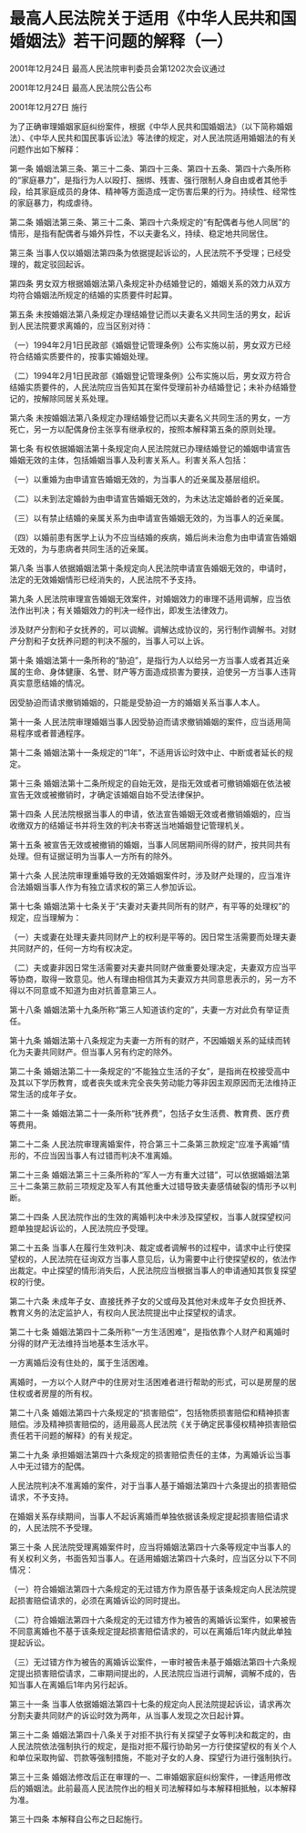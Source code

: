 # 最高人民法院关于适用《中华人民共和国婚姻法》若干问题的解释（一）

2001年12月24日 最高人民法院审判委员会第1202次会议通过

2001年12月24日 最高人民法院公告公布

2001年12月27日 施行



为了正确审理婚姻家庭纠纷案件，根据《中华人民共和国婚姻法》（以下简称婚姻法）、《中华人民共和国民事诉讼法》等法律的规定，对人民法院适用婚姻法的有关问题作出如下解释：

第一条 婚姻法第三条、第三十二条、第四十三条、第四十五条、第四十六条所称的“家庭暴力”，是指行为人以殴打、捆绑、残害、强行限制人身自由或者其他手段，给其家庭成员的身体、精神等方面造成一定伤害后果的行为。持续性、经常性的家庭暴力，构成虐待。

第二条 婚姻法第三条、第三十二条、第四十六条规定的“有配偶者与他人同居”的情形，是指有配偶者与婚外异性，不以夫妻名义，持续、稳定地共同居住。

第三条 当事人仅以婚姻法第四条为依据提起诉讼的，人民法院不予受理；已经受理的，裁定驳回起诉。

第四条 男女双方根据婚姻法第八条规定补办结婚登记的，婚姻关系的效力从双方均符合婚姻法所规定的结婚的实质要件时起算。

第五条 未按婚姻法第八条规定办理结婚登记而以夫妻名义共同生活的男女，起诉到人民法院要求离婚的，应当区别对待：

（一）1994年2月1日民政部《婚姻登记管理条例》公布实施以前，男女双方已经符合结婚实质要件的，按事实婚姻处理。

（二）1994年2月1日民政部《婚姻登记管理条例》公布实施以后，男女双方符合结婚实质要件的，人民法院应当告知其在案件受理前补办结婚登记；未补办结婚登记的，按解除同居关系处理。

第六条 未按婚姻法第八条规定办理结婚登记而以夫妻名义共同生活的男女，一方死亡，另一方以配偶身份主张享有继承权的，按照本解释第五条的原则处理。

第七条 有权依据婚姻法第十条规定向人民法院就已办理结婚登记的婚姻申请宣告婚姻无效的主体，包括婚姻当事人及利害关系人。利害关系人包括：

（一）以重婚为由申请宣告婚姻无效的，为当事人的近亲属及基层组织。

（二）以未到法定婚龄为由申请宣告婚姻无效的，为未达法定婚龄者的近亲属。

（三）以有禁止结婚的亲属关系为由申请宣告婚姻无效的，为当事人的近亲属。

（四）以婚前患有医学上认为不应当结婚的疾病，婚后尚未治愈为由申请宣告婚姻无效的，为与患病者共同生活的近亲属。

第八条 当事人依据婚姻法第十条规定向人民法院申请宣告婚姻无效的，申请时，法定的无效婚姻情形已经消失的，人民法院不予支持。

第九条 人民法院审理宣告婚姻无效案件，对婚姻效力的审理不适用调解，应当依法作出判决；有关婚姻效力的判决一经作出，即发生法律效力。

涉及财产分割和子女抚养的，可以调解。调解达成协议的，另行制作调解书。对财产分割和子女抚养问题的判决不服的，当事人可以上诉。

第十条 婚姻法第十一条所称的“胁迫”，是指行为人以给另一方当事人或者其近亲属的生命、身体健康、名誉、财产等方面造成损害为要挟，迫使另一方当事人违背真实意愿结婚的情况。

因受胁迫而请求撤销婚姻的，只能是受胁迫一方的婚姻关系当事人本人。

第十一条 人民法院审理婚姻当事人因受胁迫而请求撤销婚姻的案件，应当适用简易程序或者普通程序。

第十二条 婚姻法第十一条规定的“1年”，不适用诉讼时效中止、中断或者延长的规定。

第十三条 婚姻法第十二条所规定的自始无效，是指无效或者可撤销婚姻在依法被宣告无效或被撤销时，才确定该婚姻自始不受法律保护。

第十四条 人民法院根据当事人的申请，依法宣告婚姻无效或者撤销婚姻的，应当收缴双方的结婚证书并将生效的判决书寄送当地婚姻登记管理机关。

第十五条 被宣告无效或被撤销的婚姻，当事人同居期间所得的财产，按共同共有处理。但有证据证明为当事人一方所有的除外。

第十六条 人民法院审理重婚导致的无效婚姻案件时，涉及财产处理的，应当准许合法婚姻当事人作为有独立请求权的第三人参加诉讼。

第十七条 婚姻法第十七条关于“夫妻对夫妻共同所有的财产，有平等的处理权”的规定，应当理解为：

（一）夫或妻在处理夫妻共同财产上的权利是平等的。因日常生活需要而处理夫妻共同财产的，任何一方均有权决定。

（二）夫或妻非因日常生活需要对夫妻共同财产做重要处理决定，夫妻双方应当平等协商，取得一致意见。他人有理由相信其为夫妻双方共同意思表示的，另一方不得以不同意或不知道为由对抗善意第三人。

第十八条 婚姻法第十九条所称“第三人知道该约定的”，夫妻一方对此负有举证责任。

第十九条 婚姻法第十八条规定为夫妻一方所有的财产，不因婚姻关系的延续而转化为夫妻共同财产。但当事人另有约定的除外。

第二十条 婚姻法第二十一条规定的“不能独立生活的子女”，是指尚在校接受高中及其以下学历教育，或者丧失或未完全丧失劳动能力等非因主观原因而无法维持正常生活的成年子女。

第二十一条 婚姻法第二十一条所称“抚养费”，包括子女生活费、教育费、医疗费等费用。

第二十二条 人民法院审理离婚案件，符合第三十二条第三款规定“应准予离婚”情形的，不应当因当事人有过错而判决不准离婚。

第二十三条 婚姻法第三十三条所称的“军人一方有重大过错”，可以依据婚姻法第三十二条第三款前三项规定及军人有其他重大过错导致夫妻感情破裂的情形予以判断。

第二十四条 人民法院作出的生效的离婚判决中未涉及探望权，当事人就探望权问题单独提起诉讼的，人民法院应予受理。

第二十五条 当事人在履行生效判决、裁定或者调解书的过程中，请求中止行使探望权的，人民法院在征询双方当事人意见后，认为需要中止行使探望权的，依法作出裁定。中止探望的情形消失后，人民法院应当根据当事人的申请通知其恢复探望权的行使。

第二十六条 未成年子女、直接抚养子女的父或母及其他对未成年子女负担抚养、教育义务的法定监护人，有权向人民法院提出中止探望权的请求。

第二十七条 婚姻法第四十二条所称“一方生活困难”，是指依靠个人财产和离婚时分得的财产无法维持当地基本生活水平。

一方离婚后没有住处的，属于生活困难。

离婚时，一方以个人财产中的住房对生活困难者进行帮助的形式，可以是房屋的居住权或者房屋的所有权。

第二十八条 婚姻法第四十六条规定的“损害赔偿”，包括物质损害赔偿和精神损害赔偿。涉及精神损害赔偿的，适用最高人民法院《关于确定民事侵权精神损害赔偿责任若干问题的解释》的有关规定。

第二十九条 承担婚姻法第四十六条规定的损害赔偿责任的主体，为离婚诉讼当事人中无过错方的配偶。

人民法院判决不准离婚的案件，对于当事人基于婚姻法第四十六条提出的损害赔偿请求，不予支持。

在婚姻关系存续期间，当事人不起诉离婚而单独依据该条规定提起损害赔偿请求的，人民法院不予受理。

第三十条 人民法院受理离婚案件时，应当将婚姻法第四十六条等规定中当事人的有关权利义务，书面告知当事人。在适用婚姻法第四十六条时，应当区分以下不同情况：

（一）符合婚姻法第四十六条规定的无过错方作为原告基于该条规定向人民法院提起损害赔偿请求的，必须在离婚诉讼的同时提出。

（二）符合婚姻法第四十六条规定的无过错方作为被告的离婚诉讼案件，如果被告不同意离婚也不基于该条规定提起损害赔偿请求的，可以在离婚后1年内就此单独提起诉讼。

（三）无过错方作为被告的离婚诉讼案件，一审时被告未基于婚姻法第四十六条规定提出损害赔偿请求，二审期间提出的，人民法院应当进行调解，调解不成的，告知当事人在离婚后1年内另行起诉。

第三十一条 当事人依据婚姻法第四十七条的规定向人民法院提起诉讼，请求再次分割夫妻共同财产的诉讼时效为两年，从当事人发现之次日起计算。

第三十二条 婚姻法第四十八条关于对拒不执行有关探望子女等判决和裁定的，由人民法院依法强制执行的规定，是指对拒不履行协助另一方行使探望权的有关个人和单位采取拘留、罚款等强制措施，不能对子女的人身、探望行为进行强制执行。

第三十三条 婚姻法修改后正在审理的一、二审婚姻家庭纠纷案件，一律适用修改后的婚姻法。此前最高人民法院作出的相关司法解释如与本解释相抵触，以本解释为准。

第三十四条 本解释自公布之日起施行。